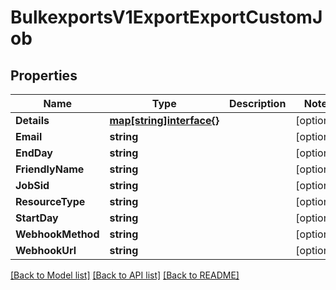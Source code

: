 # BulkexportsV1ExportExportCustomJob

## Properties

Name | Type | Description | Notes
------------ | ------------- | ------------- | -------------
**Details** | [**map[string]interface{}**](.md) |  | [optional] 
**Email** | **string** |  | [optional] 
**EndDay** | **string** |  | [optional] 
**FriendlyName** | **string** |  | [optional] 
**JobSid** | **string** |  | [optional] 
**ResourceType** | **string** |  | [optional] 
**StartDay** | **string** |  | [optional] 
**WebhookMethod** | **string** |  | [optional] 
**WebhookUrl** | **string** |  | [optional] 

[[Back to Model list]](../README.md#documentation-for-models) [[Back to API list]](../README.md#documentation-for-api-endpoints) [[Back to README]](../README.md)



